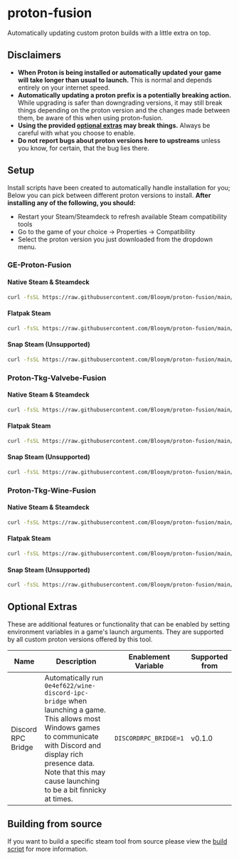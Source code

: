 # proton-fusion

Automatically updating custom proton builds with a little extra on top.

## Disclaimers

- **When Proton is being installed or automatically updated your game will take longer than usual to launch.** This is normal and depends entirely on your internet speed.
- **Automatically updating a proton prefix is a potentially breaking action.** While upgrading is safer than downgrading versions, it may still break things depending on the proton version and the changes made between them, be aware of this when using proton-fusion.
- **Using the provided [optional extras](#optional-extras) may break things.** Always be careful with what you choose to enable.
- **Do not report bugs about proton versions here to upstreams** unless you know, for certain, that the bug lies there.

## Setup

Install scripts have been created to automatically handle installation for you; Below you can pick between different proton versions to install. **After installing any of the following, you should:**
- Restart your Steam/Steamdeck to refresh available Steam compatibility tools
- Go to the game of your choice -> Properties -> Compatibility
- Select the proton version you just downloaded from the dropdown menu.

### GE-Proton-Fusion

#### Native Steam & Steamdeck

```sh
curl -fsSL https://raw.githubusercontent.com/Blooym/proton-fusion/main/install.sh | sh -s GE-Proton-Fusion ~/.steam/root/compatibilitytools.d/GE-Proton-Fusion
```

#### Flatpak Steam

```sh
curl -fsSL https://raw.githubusercontent.com/Blooym/proton-fusion/main/install.sh | sh -s GE-Proton-Fusion ~/.var/app/com.valvesoftware.Steam/.steam/root/compatibilitytools.d/GE-Proton-Fusion
```

#### Snap Steam (Unsupported)

```sh
curl -fsSL https://raw.githubusercontent.com/Blooym/proton-fusion/main/install.sh | sh -s GE-Proton-Fusion ~/snap/steam/common/.steam/root/compatibilitytools.d/GE-Proton-Fusion
```

### Proton-Tkg-Valvebe-Fusion

#### Native Steam & Steamdeck

```sh
curl -fsSL https://raw.githubusercontent.com/Blooym/proton-fusion/main/install.sh | sh -s Proton-Tkg-Valvebe-Fusion ~/.steam/root/compatibilitytools.d/Proton-Tkg-Valvebe-Fusion
```

#### Flatpak Steam

```sh
curl -fsSL https://raw.githubusercontent.com/Blooym/proton-fusion/main/install.sh | sh -s Proton-Tkg-Valvebe-Fusion ~/.var/app/com.valvesoftware.Steam/.steam/root/compatibilitytools.d/Proton-Tkg-Valvebe-Fusion
```

#### Snap Steam (Unsupported)

```sh
curl -fsSL https://raw.githubusercontent.com/Blooym/proton-fusion/main/install.sh | sh -s Proton-Tkg-Valvebe-Fusion ~/snap/steam/common/.steam/root/compatibilitytools.d/Proton-Tkg-Valvebe-Fusion
```

### Proton-Tkg-Wine-Fusion

#### Native Steam & Steamdeck

```sh
curl -fsSL https://raw.githubusercontent.com/Blooym/proton-fusion/main/install.sh | sh -s Proton-Tkg-Wine-Fusion ~/.steam/root/compatibilitytools.d/Proton-Tkg-Wine-Fusion
```

#### Flatpak Steam

```sh
curl -fsSL https://raw.githubusercontent.com/Blooym/proton-fusion/main/install.sh | sh -s Proton-Tkg-Wine-Fusion ~/.var/app/com.valvesoftware.Steam/.steam/root/compatibilitytools.d/Proton-Tkg-Wine-Fusion
```

#### Snap Steam (Unsupported)

```sh
curl -fsSL https://raw.githubusercontent.com/Blooym/proton-fusion/main/install.sh | sh -s Proton-Tkg-Wine-Fusion ~/snap/steam/common/.steam/root/compatibilitytools.d/Proton-Tkg-Wine-Fusion
```

## Optional Extras

These are additional features or functionality that can be enabled by setting environment variables in a game's launch arguments. They are supported by all custom proton versions offered by this tool.

| Name               | Description                                                                                                                                                                                                                              | Enablement Variable   | Supported from |
| ------------------ | ---------------------------------------------------------------------------------------------------------------------------------------------------------------------------------------------------------------------------------------- | --------------------- | -------------- |
| Discord RPC Bridge | Automatically run `0e4ef622/wine-discord-ipc-bridge` when launching a game. This allows most Windows games to communicate with Discord and display rich presence data. Note that this may cause launching to be a bit finnicky at times. | `DISCORDRPC_BRIDGE=1` | v0.1.0         |

## Building from source

If you want to build a specific steam tool from source please view the [build script](./build.sh) for more information.